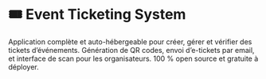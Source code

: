 # 🎟️ Event Ticketing System
Application complète et auto-hébergeable pour créer, gérer et vérifier des tickets d’événements. Génération de QR codes, envoi d’e-tickets par email, et interface de scan pour les organisateurs. 100 % open source et gratuite à déployer.
